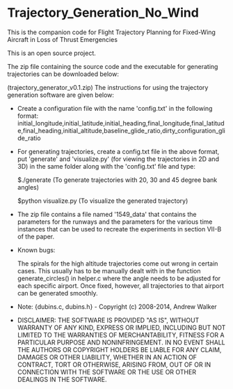 # Trajectory_Generation_No_Wind

This is the companion code for Flight Trajectory Planning for Fixed-Wing Aircraft in Loss of Thrust Emergencies

This is an open source project.


The zip file containing the source code and the executable for generating trajectories can be downloaded below:

(trajectory_generator_v0.1.zip)
The instructions for using the trajectory generation software are given below:

* Create a configuration file with the name 'config.txt' in the following format: 
		initial_longitude,initial_latitude,initial_heading,final_longitude,final_latitude,final_heading,initial_altitude,baseline_glide_ratio,dirty_configuration_glide_ratio


* For generating trajectories, create a config.txt file in the above format, put 'generate' and 'visualize.py' (for viewing the trajectories in 2D and 3D) in the same folder along with the 'config.txt' file and type:


	$./generate (To generate trajectories with 20, 30 and 45 degree bank angles)


	$python visualize.py (To visualize the generated trajectory)


* The zip file contains a file named '1549_data' that contains the parameters for the runways and the parameters for the various time instances that can be used to recreate the experiments in section VII-B of the paper.

* Known bugs:

	The spirals for the high altitude trajectories come out wrong in certain cases. This usually has to be manually dealt with in the function generate_circles() in helper.c where the angle needs to be adjusted for each specific airport. Once fixed, however, all trajectories to that airport can be generated smoothly.

* Note: {dubins.c, dubins.h} - Copyright (c) 2008-2014, Andrew Walker

* DISCLAIMER: THE SOFTWARE IS PROVIDED "AS IS", WITHOUT WARRANTY OF ANY KIND, EXPRESS OR IMPLIED, INCLUDING BUT NOT LIMITED TO THE WARRANTIES OF MERCHANTABILITY, FITNESS FOR A PARTICULAR PURPOSE AND NONINFRINGEMENT. IN NO EVENT SHALL THE AUTHORS OR COPYRIGHT HOLDERS BE LIABLE FOR ANY CLAIM, DAMAGES OR OTHER LIABILITY, WHETHER IN AN ACTION OF CONTRACT, TORT OR OTHERWISE, ARISING FROM, OUT OF OR IN CONNECTION WITH THE SOFTWARE OR THE USE OR OTHER DEALINGS IN THE SOFTWARE.
